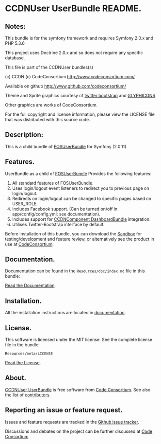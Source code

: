 CCDNUser UserBundle README.
===========================


## Notes:  
  
This bundle is for the symfony framework and requires Symfony 2.0.x and PHP 5.3.6
  
This project uses Doctrine 2.0.x and so does not require any specific database.
  

This file is part of the CCDNUser bundles(s)

(c) CCDN (c) CodeConsortium <http://www.codeconsortium.com/> 

Available on github <http://www.github.com/codeconsortium/>

Theme and Sprite graphics courtesy of [twitter bootstrap](http://twitter.github.com/bootstrap/index.html) and [GLYPHICONS](http://glyphicons.com/).

Other graphics are works of CodeConsortium.

For the full copyright and license information, please view the LICENSE
file that was distributed with this source code.

## Description:

This is a child bundle of [FOSUserBundle](http://github.com/FriendsOfSymfony/FOSUserBundle) for Symfony (2.0.11).

## Features.

UserBundle as a child of [FOSUserBundle](http://github.com/FriendsOfSymfony/FOSUserBundle) Provides the following features:

1. All standard features of FOSUserBundle.
2. Uses login/logout event listeners to redirect you to previous page on login/logout.
3. Redirects on login/logout can be changed to specific pages based on USER_ROLE.
4. Includes Facebook support. (Can be turned on/off in app/config/config.yml; see documentation).
5. Includes support for [CCDNComponent DashboardBundle](http://github.com/codeconsortium/DashboardBundle) integration.
6. Utilises Twitter-Bootstrap interface by default.

Before installation of this bundle, you can download the [Sandbox](http://github.com/codeconsortium/CCDNSandBox) for testing/development and feature review, or alternatively see the product in use at [CodeConsortium](http://www.codeconsortium.com).

## Documentation.

Documentation can be found in the `Resources/doc/index.md` file in this bundle:

[Read the Documentation](index.md).

## Installation.

All the installation instructions are located in [documentation](install.md).

## License.

This software is licensed under the MIT license. See the complete license file in the bundle:

	Resources/meta/LICENSE

[Read the License](http://github.com/codeconsortium/CCDNUserUserBundle/blob/master/Resources/meta/LICENSE).

## About.

[CCDNUser UserBundle](http://github.com/codeconsortium/CCDNUserUserBundle) is free software from [Code Consortium](http://www.codeconsortium.com). 
See also the list of [contributors](http://github.com/codeconsortium/CCDNUserUserBundle/contributors).

## Reporting an issue or feature request.

Issues and feature requests are tracked in the [Github issue tracker](http://github.com/codeconsortium/CCDNUserUserBundle/issues).

Discussions and debates on the project can be further discussed at [Code Consortium](http://www.codeconsortium.com).

